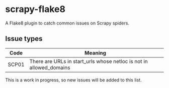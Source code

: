# scrapy-flake8

A Flake8 plugin to catch common issues on Scrapy spiders.

## Issue types

| Code  | Meaning |
| ---   | --- |
| SCP01 | There are URLs in start_urls whose netloc is not in allowed_domains |

This is a work in progress, so new issues will be added to this list.
